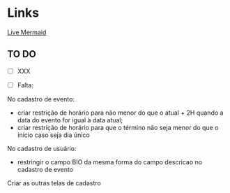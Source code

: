 # Links

[Live Mermaid](https://mermaid.live/edit#pako:eNqlVE1P5DAM_StRTssCB669MqyEhBAS4rLqxSSeGUttXJykYhfNf8edrw3TzF7IyX3PSe3nl3xYxx5tY10HMS4IVgJ9G4yuLWJeYgYhNh87cFqXFJIhXwAxCYWVCdzjHMUeqJvDEcMa5rDjkCDxnPCQ4BGiox5DjX-lEtRs3G65BQ-aUXKvzB1CMJBoLHEnBHI3Tsf_uCjwAeNbpljlljCyUKpy2sqSpAd5EtRuHRzYTRtKiW854DvwfxWeAOwpRhZNHynhCSnocKB0jsbxRLWjCA6_Zm8BOBxzpuRdt98whceocjuoDDLRwAu8G-tjjuqOHBc8448Tvw_k6l74Rf1JwXnn7vtTqTt20NFf0AK_cOcs4ia1vE4aJOnfBwhnpXv4d_R3LlXwqCOvCOS0Dl_bocr5Sv4AFOfoCrnQoLSHn9QNIEUfs04Pj0Zrb1prrq81-KnB3jWNmWTcZe6hInEKSo0aw45FUO3fBntle9QrRV6frK16rU1rVIVso6HHJeQutbYNG02FnPj5T3C2SZLxygrn1do2S-iifuVhMsb-yTuiOrrfzIfvzSfGWJAT)

## TO DO
- [ ] XXX

- [ ] Falta:

No cadastro de evento:
- criar restrição de horário para não menor do que o atual + 2H quando a data do evento for igual à data atual;
- criar restrição de horário para que o término não seja menor do que o início caso seja dia único

No cadastro de usuário:
- restringir o campo BIO da mesma forma do campo descricao no cadastro de evento

Criar as outras telas de cadastro
